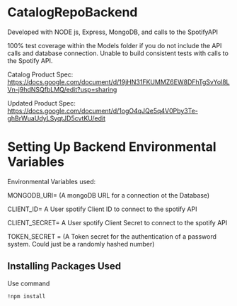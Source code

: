 ﻿# CatalogRepoBackend

Developed with NODE js, Express, MongoDB, and calls to the SpotifyAPI

100% test coverage within the Models folder if you do not include the API calls and database connection. Unable to build consistent tests with calls to the Spotify API.

Catalog Product Spec: https://docs.google.com/document/d/19jHN31FKUMMZ6EW8DFhTgSvYol8LVn-j9hdNSQfbLMQ/edit?usp=sharing

Updated Product Spec: https://docs.google.com/document/d/1ogO4qJQe5q4V0Pby3Te-ghBrWuaUdyLSyqtJD5cvtKU/edit

# Setting Up Backend Environmental Variables

Environmental Variables used:

MONGODB_URI= (A mongoDB URL for a connection ot the Database)

CLIENT_ID= A User spotify Client ID to connect to the spotify API

CLIENT_SECRET= A User spotify Client Secret to connect to the spotify API

TOKEN_SECRET = (A Token secret for the authentication of a password system. Could just be a randomly hashed number)

## Installing Packages Used

Use command 

```md
!npm install
```